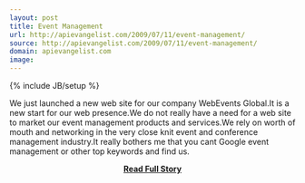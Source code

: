 ```yaml
---
layout: post
title: Event Management
url: http://apievangelist.com/2009/07/11/event-management/
source: http://apievangelist.com/2009/07/11/event-management/
domain: apievangelist.com
image: 
---
```

{% include JB/setup %}<p>We just launched a new web site for our company WebEvents Global.It is a new start for our web presence.We do not really have a need for a web site to market our event management products and services.We rely on worth of mouth and networking in the very close knit event and conference management industry.It really bothers me that you cant Google event management or other top keywords and find us.</p>
<center><p><a href="http://apievangelist.com/2009/07/11/event-management/" style='padding:25px; font-sze:18px; font-weight: bold;'>Read Full Story</a></p></center>
